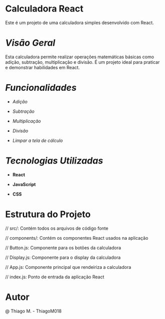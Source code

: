 # Calculadora React
Este é um projeto de uma calculadora simples desenvolvido com React.

# _Visão Geral_
Esta calculadora permite realizar operações matemáticas básicas como adição, subtração, multiplicação e divisão. É um projeto ideal para praticar e demonstrar habilidades em React.

# _Funcionalidades_

* _Adição_

* _Subtração_

*  _Multiplicação_

*  _Divisão_

*  _Limpar a tela de cálculo_

# _Tecnologias Utilizadas_

* <strong>React</strong>

* <strong>JavaScript</strong>

* <strong>CSS</strong>

# Estrutura do Projeto

// src/: Contém todos os arquivos de código fonte

// components/: Contém os componentes React usados na aplicação

// Button.js: Componente para os botões da calculadora

// Display.js: Componente para o display da calculadora

// App.js: Componente principal que rendeiriza a calculadora

// index.js: Ponto de entrada da aplicação React

# Autor

@ Thiago M. - ThiagoM018
